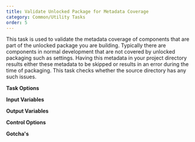 ```yaml
---
title: Validate Unlocked Package for Metadata Coverage
category: Common/Utility Tasks
order: 5
---
```


This task is used to validate the metadata coverage of components that are part of the unlocked package you are building. Typically there are components in normal development that are not covered by unlocked packaging such as settings. Having this metadata in your project directory results either these metadata to be skipped or results in an error during the time of packaging. This task checks whether the source directory has any such issues.


**Task Options**



**Input Variables**

**Output Variables**

**Control Options**

**Gotcha's**